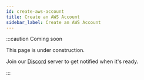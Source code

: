 ```yaml
---
id: create-aws-account
title: Create an AWS Account
sidebar_label: Create an AWS Account
---
```


:::caution Coming soon

This page is under construction.

Join our [Discord](https://discord.traxion.dev/) server to get notified when it's ready.

:::
